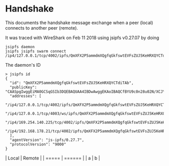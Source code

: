 # Handshake

This documents the handshake message exchange when a peer (local) connects to another peer (remote). 

It was traced with WireShark on Feb 11 2018 using jsipfs v0.27.07 by doing

```
jsipfs daemon
jsipfs jsipfs swarm connect /ip4/127.0.0.1/tcp/4002/ipfs/QmXFX2P5ammdmXQgfqGkfswtEVFsZUJ5KeHRXQYCTdiTAb
```

The daemon's ID
```
> jsipfs id
{
  "id": "QmXFX2P5ammdmXQgfqGkfswtEVFsZUJ5KeHRXQYCTdiTAb",
  "publicKey": "CAASpgIwggEiMA0GCSqGSIb3DQEBAQUAA4IBDwAwggEKAoIBAQCfBYU9c0n28u02N/XCJY8yIsRqRVO5Zw+6kDHCremt2flHT4AaWnwGLAG9YyQJbRTvWN9nW2LK7Pv3uoIlvUSTnZEP0SXB5oZeqtxUdi6tuvcyqTIfsUSanLQucYITq8Qw3IMBzk+KpWNm98g9A/Xy30MkUS8mrBIO9pHmIZa55fvclDkTvLxjnGWA2avaBfJvHgMSTu0D2CQcmJrvwyKMhLCSIbQewZd2V7vc6gtxbRovKlrIwDTmDBXbfjbLljOuzg2yBLyYxXlozO9blpttbnOpU4kTspUVJXglmjsv7YSIJS3UKt3544l/srHbqlwC5CgOgjlwNfYPadO8kmBfAgMBAAE=",
  "addresses": [
    "/ip4/127.0.0.1/tcp/4002/ipfs/QmXFX2P5ammdmXQgfqGkfswtEVFsZUJ5KeHRXQYCTdiTAb",
    "/ip4/127.0.0.1/tcp/4003/ws/ipfs/QmXFX2P5ammdmXQgfqGkfswtEVFsZUJ5KeHRXQYCTdiTAb",
    "/ip4/169.254.140.225/tcp/4002/ipfs/QmXFX2P5ammdmXQgfqGkfswtEVFsZUJ5KeHRXQYCTdiTAb",
    "/ip4/192.168.178.21/tcp/4002/ipfs/QmXFX2P5ammdmXQgfqGkfswtEVFsZUJ5KeHRXQYCTdiTAb"
  ],
  "agentVersion": "js-ipfs/0.27.7",
  "protocolVersion": "9000"
}
```

| Local | Remote |
| ===== | ====== |
| a | b |